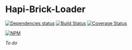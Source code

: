 # Hapi-Brick-Loader

[![Dependencies status](https://david-dm.org/caligone/hapi-brick-loader.svg)](https://david-dm.org/caligone/hapi-brick-loader)
[![Build Status](https://travis-ci.org/Caligone/hapi-brick-loader.svg?branch=master)](https://travis-ci.org/Caligone/hapi-brick-loader)
[![Coverage Status](https://coveralls.io/repos/github/Caligone/hapi-brick-loader/badge.svg?branch=master)](https://coveralls.io/github/Caligone/hapi-brick-loader?branch=master)

[![NPM](https://nodei.co/npm/hapi-brick-loader.png)](https://nodei.co/npm/hapi-brick-loader)

*To do*
